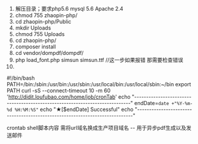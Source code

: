 ﻿1. 解压目录；要求php5.6 mysql 5.6 Apache 2.4 
2. chmod  755 zhaopin-php/
3. cd zhaopin-php/Public
4. mkdir Uploads
5. chmod 755 Uploads
6. cd zhaopin-php/ 
7. composer install 
8. cd vendor/dompdf/dompdf/
9. php load_font.php simsun simsun.ttf  //这一步如果报错 那需要检查错误
10. 


#!/bin/bash
PATH=/bin:/sbin:/usr/bin:/usr/sbin:/usr/local/bin:/usr/local/sbin:~/bin
export PATH
curl -sS --connect-timeout 10 -m 60 'http://didit.loufubao.com/home/job/cronTab'
echo "----------------------------------------------------------------------------"
endDate=`date +"%Y-%m-%d %H:%M:%S"`
echo "★[$endDate] Successful"
echo "----------------------------------------------------------------------------"


crontab shell脚本内容  需将url域名换成生产项目域名 -- 用于异步pdf生成以及发送邮件



